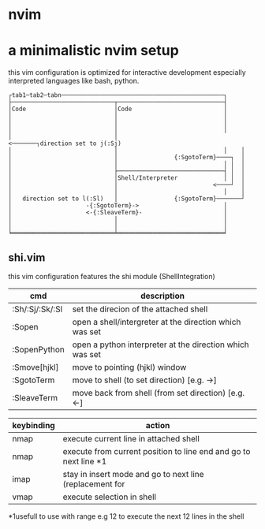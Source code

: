 # nvim

a minimalistic nvim setup
=========================
this vim configuration is optimized for interactive development 
especially interpreted languages like bash, python.

 ```
┌tab1─tab2─tabn──────────────────────────────────────────────┐
├─────────────────────────────┬──────────────────────────────┤
│Code                         │Code                          │
│                             │                              │
│                             │                              │
│                             │                              │
│                             │                           <───────┐direction set to j(:Sj)
│                             │                              │    │
│                             │                {:SgotoTerm}────┐  │
│                             │                              │ │  │
│                             ├──────────────────────────────┤ │  │
│                             │Shell/Interpreter             │ │  │
│                             │                           <────┘  │
│                             │                              │    │
│   direction set to l(:Sl)   │                {:SgotoTerm}───────┘
│                     -{:SgotoTerm}->                        │
│                     <-{:SleaveTerm}-                       │
│                             │                              │
│                             │                              │
╘═════════════════════════════╧══════════════════════════════╛
```

## **shi.vim**
this vim configuration features the shi module (ShellIntegration)

| cmd             | description                                                       |
|-----------------|-------------------------------------------------------------------|
| :Sh/:Sj/:Sk/:Sl | set the direcion of the attached shell                            |
| :Sopen          | open a shell/intergreter at the direction which was set           |
| :SopenPython    | open a python interpreter at the direction which was set          |
| :Smove[hjkl]    | move to pointing (hjkl) window                                    |
| :SgotoTerm      | move to shell (to set direction) [e.g. ->]                        |
| :SleaveTerm     | move back from shell (from set direction) [e.g. <-]               |

| keybinding | action                                                            |
|------------|-------------------------------------------------------------------|
| nmap <C-y> | execute current line in attached shell                            |
| nmap <C-c> | execute from current position to line end and go to next line *1  |
| imap <C-y> | stay in insert mode and go to next line (replacement for <Return> |
| vmap <C-c> | execute selection in shell



*1usefull to use with range e.g 12<C-c> to execute the next 12 lines in the shell
